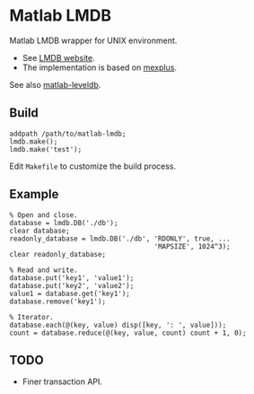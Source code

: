 Matlab LMDB
===========

Matlab LMDB wrapper for UNIX environment.

 * See [LMDB website](http://symas.com/mdb/).
 * The implementation is based on [mexplus](http://github.com/kyamagu/mexplus).

See also [matlab-leveldb](http://github.com/kyamagu/matlab-leveldb).

Build
-----

    addpath /path/to/matlab-lmdb;
    lmdb.make();
    lmdb.make('test');

Edit `Makefile` to customize the build process.

Example
-------

    % Open and close.
    database = lmdb.DB('./db');
    clear database;
    readonly_database = lmdb.DB('./db', 'RDONLY', true, ...
                                        'MAPSIZE', 1024^3);
    clear readonly_database;

    % Read and write.
    database.put('key1', 'value1');
    database.put('key2', 'value2');
    value1 = database.get('key1');
    database.remove('key1');

    % Iterator.
    database.each(@(key, value) disp([key, ': ', value]));
    count = database.reduce(@(key, value, count) count + 1, 0);

TODO
----

 * Finer transaction API.
